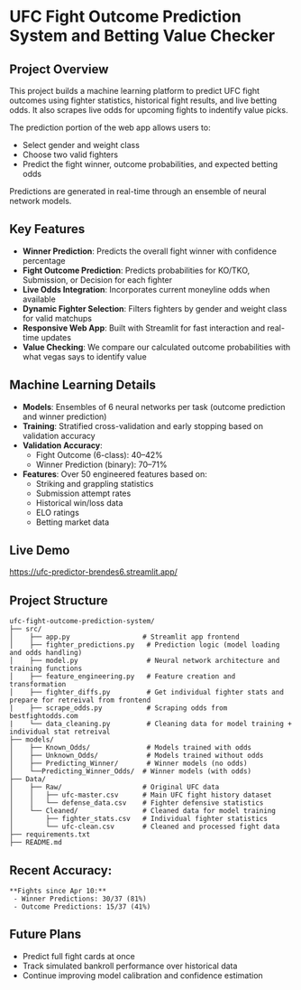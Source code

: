 # UFC Fight Outcome Prediction System and Betting Value Checker

## Project Overview

This project builds a machine learning platform to predict UFC fight outcomes using fighter statistics, historical fight results, and live betting odds. It also scrapes live odds for upcoming fights to indentify value picks.

The prediction portion of the web app allows users to:
- Select gender and weight class
- Choose two valid fighters
- Predict the fight winner, outcome probabilities, and expected betting odds

Predictions are generated in real-time through an ensemble of neural network models.

## Key Features

- **Winner Prediction**: Predicts the overall fight winner with confidence percentage
- **Fight Outcome Prediction**: Predicts probabilities for KO/TKO, Submission, or Decision for each fighter
- **Live Odds Integration**: Incorporates current moneyline odds when available
- **Dynamic Fighter Selection**: Filters fighters by gender and weight class for valid matchups
- **Responsive Web App**: Built with Streamlit for fast interaction and real-time updates
- **Value Checking**: We compare our calculated outcome probabilities with what vegas says to identify value

## Machine Learning Details

- **Models**: Ensembles of 6 neural networks per task (outcome prediction and winner prediction)
- **Training**: Stratified cross-validation and early stopping based on validation accuracy
- **Validation Accuracy**:
  - Fight Outcome (6-class): 40–42%
  - Winner Prediction (binary): 70–71%
- **Features**: Over 50 engineered features based on:
  - Striking and grappling statistics
  - Submission attempt rates
  - Historical win/loss data
  - ELO ratings
  - Betting market data

## Live Demo

https://ufc-predictor-brendes6.streamlit.app/

## Project Structure

```
ufc-fight-outcome-prediction-system/
├── src/
│    ├── app.py                  # Streamlit app frontend
│    ├── fighter_predictions.py   # Prediction logic (model loading and odds handling)
│    ├── model.py                 # Neural network architecture and training functions
│    ├── feature_engineering.py   # Feature creation and transformation
│    ├── fighter_diffs.py         # Get individual fighter stats and prepare for retreival from frontend
|    ├── scrape_odds.py           # Scraping odds from bestfightodds.com 
|    └── data_cleaning.py         # Cleaning data for model training + individual stat retreival
├── models/
│    ├── Known_Odds/              # Models trained with odds
│    ├── Unknown_Odds/            # Models trained without odds
│    ├── Predicting_Winner/       # Winner models (no odds)
│    └──Predicting_Winner_Odds/  # Winner models (with odds)
├── Data/
│    ├── Raw/                    # Original UFC data
│    │   ├── ufc-master.csv      # Main UFC fight history dataset
│    │   └── defense_data.csv    # Fighter defensive statistics
│    └── Cleaned/                # Cleaned data for model training
│        ├── fighter_stats.csv   # Individual fighter statistics
│        └── ufc-clean.csv       # Cleaned and processed fight data
├── requirements.txt
├── README.md
```

## Recent Accuracy:
    **Fights since Apr 10:**
     - Winner Predictions: 30/37 (81%)
     - Outcome Predictions: 15/37 (41%)

## Future Plans

- Predict full fight cards at once
- Track simulated bankroll performance over historical data
- Continue improving model calibration and confidence estimation

